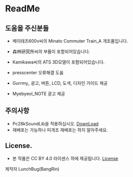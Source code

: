 # ReadMe

## 도움을 주신분들
- 메이테츠600v씨의 Minato Commuter Train_A 개조품입니다.
- 森林研究所씨의 부품이 포함되어있습니다.
- Kamikawa씨의 ATS 3D모델이 포함되어있습니다.

- presscenter 오류해결 도움
- Gurrmy_ 광고, 버튼, LCD, 도색, 디자인 가이드 제공
- Myebyeol_NOTE 광고 제공

## 주의사항

- Pc28kSoundLib을 적용하십시오. [DownLoad](https://pcws.kr/www_pcksl/#download)
- 재배포는 가능하나 미개조 재배포는 하지 말아주세요.

## License.

- 본 작품은 CC BY 4.0 라이센스 하에 제공됩니다. [License](https://creativecommons.org/licenses/by/4.0/deed.ko)

제작자 LunchBug(BangRin)
